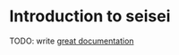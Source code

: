 # Introduction to seisei

TODO: write [great documentation](http://jacobian.org/writing/what-to-write/)

